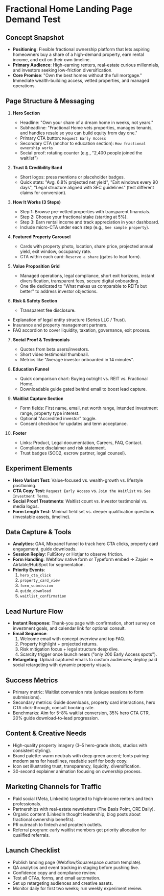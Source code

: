 # Fractional Home Landing Page Demand Test

## Concept Snapshot
- **Positioning**: Flexible fractional ownership platform that lets aspiring homeowners buy a share of a high-demand property, earn rental income, and exit on their own timeline.
- **Primary Audience**: High-earning renters, real-estate curious millennials, and investors seeking low-friction diversification.
- **Core Promise**: "Own the best homes without the full mortgage." Immediate wealth-building access, vetted properties, and managed operations.

## Page Structure & Messaging
1. **Hero Section**
   - Headline: "Own your share of a dream home in weeks, not years."
   - Subheadline: "Fractional Home vets properties, manages tenants, and handles resale so you can build equity from day one."
   - Primary CTA button: `Request Early Access`
   - Secondary CTA (anchor to education section): `How fractional ownership works`
   - Social proof: rotating counter (e.g., "2,400 people joined the waitlist")

2. **Trust & Credibility Band**
   - Short logos: press mentions or placeholder badges.
   - Quick stats: "Avg. 6.8% projected net yield", "Exit windows every 90 days", "Legal structure aligned with SEC guidelines" (test different claims for conversion).

3. **How It Works (3 Steps)**
   - Step 1: Browse pre-vetted properties with transparent financials.
   - Step 2: Choose your fractional stake (starting at 5%).
   - Step 3: Earn rental income and track appreciation in your dashboard.
   - Include micro-CTA under each step (e.g., `See sample property`).

4. **Featured Property Carousel**
   - Cards with property photo, location, share price, projected annual yield, exit window, occupancy rate.
   - CTA within each card: `Reserve a share` (gates to lead form).

5. **Value Proposition Grid**
   - Managed operations, legal compliance, short exit horizons, instant diversification, transparent fees, secure digital onboarding.
   - One tile dedicated to "What makes us comparable to REITs but better" to address investor objections.

6. **Risk & Safety Section**
   - Transparent fee disclosure.
  - Explanation of legal entity structure (Series LLC / Trust).
   - Insurance and property management partners.
   - FAQ accordion to cover liquidity, taxation, governance, exit process.

7. **Social Proof & Testimonials**
   - Quotes from beta users/investors.
   - Short video testimonial thumbnail.
   - Metrics like "Average investor onboarded in 14 minutes".

8. **Education Funnel**
   - Quick comparison chart: Buying outright vs. REIT vs. Fractional Home.
   - Downloadable guide gated behind email to boost lead capture.

9. **Waitlist Capture Section**
   - Form fields: First name, email, net worth range, intended investment range, property type interest.
   - Optional "Accredited investor" toggle.
   - Consent checkbox for updates and term acceptance.

10. **Footer**
    - Links: Product, Legal documentation, Careers, FAQ, Contact.
    - Compliance disclaimer and risk statement.
    - Trust badges (SOC2, escrow partner, legal counsel).

## Experiment Elements
- **Hero Variant Test**: Value-focused vs. wealth-growth vs. lifestyle positioning.
- **CTA Copy Test**: `Request Early Access` vs. `Join the Waitlist` vs. `See Investment Terms`.
- **Social Proof Treatments**: Waitlist count vs. investor testimonial vs. media logos.
- **Form Length Test**: Minimal field set vs. deeper qualification questions (investable assets, timeline).

## Data Capture & Tools
- **Analytics**: GA4, Mixpanel funnel to track hero CTA clicks, property card engagement, guide downloads.
- **Session Replay**: FullStory or Hotjar to observe friction.
- **Form Handling**: Webflow native form or Typeform embed → Zapier → Airtable/HubSpot for segmentation.
- **Priority Events**:
  1. `hero_cta_click`
  2. `property_card_view`
  3. `form_submission`
  4. `guide_download`
  5. `waitlist_confirmation`

## Lead Nurture Flow
- **Instant Response**: Thank-you page with confirmation, short survey on investment goals, and calendar link for optional consult.
- **Email Sequence**:
  1. Welcome email with concept overview and top FAQ.
  2. Property highlight + projected returns.
  3. Risk mitigation focus + legal structure deep dive.
  4. Scarcity trigger once launch nears ("only 200 Early Access spots").
- **Retargeting**: Upload captured emails to custom audiences; deploy paid social retargeting with dynamic property visuals.

## Success Metrics
- Primary metric: Waitlist conversion rate (unique sessions to form submissions).
- Secondary metrics: Guide downloads, property card interactions, hero CTA click-through, consult booking rate.
- Benchmarks: Aim for 5–8% waitlist conversion, 35% hero CTA CTR, 20% guide download-to-lead progression.

## Content & Creative Needs
- High-quality property imagery (3–5 hero-grade shots, studios with consistent styling).
- Brand palette: warm neutrals with deep green accent; fonts pairing: modern sans for headlines, readable serif for body copy.
- Icon set illustrating trust, transparency, liquidity, diversification.
- 30-second explainer animation focusing on ownership process.

## Marketing Channels for Traffic
- Paid social (Meta, LinkedIn) targeted to high-income renters and tech professionals.
- Partnerships with real-estate newsletters (The Basis Point, CRE Daily).
- Organic content (LinkedIn thought leadership, blog posts about fractional ownership benefits).
- PR outreach to fintech and proptech outlets.
- Referral program: early waitlist members get priority allocation for qualified referrals.

## Launch Checklist
- Publish landing page (Webflow/Squarespace custom template).
- QA analytics and event tracking in staging before pushing live.
- Confidence copy and compliance review.
- Test all CTAs, forms, and email automation.
- Set up retargeting audiences and creative assets.
- Monitor daily for first two weeks; run weekly experiment review.
